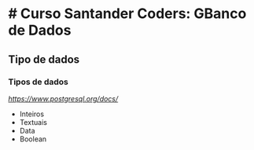 # # Curso Santander Coders: GBanco de Dados

## Tipo de dados

### Tipos de dados
*https://www.postgresql.org/docs/*
- Inteiros
- Textuais
- Data
- Boolean